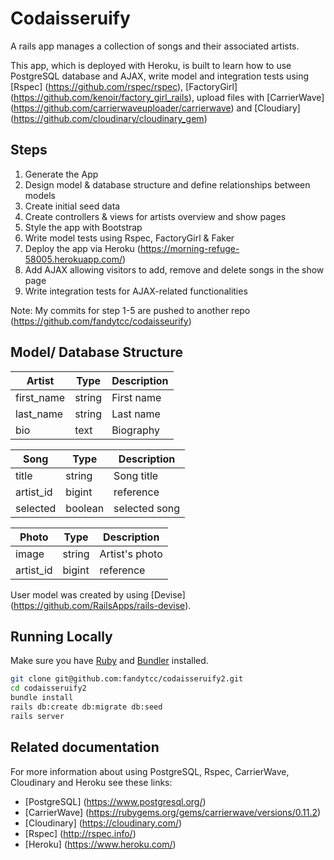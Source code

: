 # Codaisseruify

A rails app manages a collection of songs and their associated artists.

This app, which is deployed with Heroku, is built to learn how to use PostgreSQL database and AJAX, write model and integration tests using [Rspec] (https://github.com/rspec/rspec), [FactoryGirl] (https://github.com/kenoir/factory_girl_rails), upload files with [CarrierWave] (https://github.com/carrierwaveuploader/carrierwave) and [Cloudiary] (https://github.com/cloudinary/cloudinary_gem)




## Steps
1. Generate the App
2. Design model & database structure and define relationships between models
3. Create initial seed data
4. Create controllers & views for artists overview and show pages
6. Style the app with Bootstrap 
5. Write model tests using Rspec, FactoryGirl & Faker
6. Deploy the app via Heroku (https://morning-refuge-58005.herokuapp.com/)
6. Add AJAX allowing visitors to add, remove and delete songs in the show page
7. Write integration tests for AJAX-related functionalities

Note: My commits for step 1-5 are pushed to another repo (https://github.com/fandytcc/codaisseurify) 

## Model/ Database Structure
| Artist    | Type   | Description   |
|-----------|--------|---------------|
| first_name| string | First name    |
| last_name | string | Last name     |
| bio       | text   | Biography     |

| Song      | Type   | Description   |
|-----------|--------|---------------|
| title     | string | Song title    |
| artist_id | bigint | reference     |
| selected  | boolean| selected song |

| Photo      | Type   | Description  |
|-----------|--------|---------------|
| image     | string | Artist's photo|
| artist_id | bigint | reference     |

User model was created by using [Devise] (https://github.com/RailsApps/rails-devise).

## Running Locally
Make sure you have [Ruby](https://www.ruby-lang.org/en/) and [Bundler](http://bundler.io/) installed.

```bash
git clone git@github.com:fandytcc/codaisseruify2.git
cd codaisseruify2
bundle install
rails db:create db:migrate db:seed
rails server
```

## Related documentation

For more information about using PostgreSQL, Rspec, CarrierWave, Cloudinary and Heroku see these links:

* [PostgreSQL] (https://www.postgresql.org/)
* [CarrierWave] (https://rubygems.org/gems/carrierwave/versions/0.11.2)
* [Cloudinary] (https://cloudinary.com/)
* [Rspec] (http://rspec.info/)
* [Heroku] (https://www.heroku.com/)
